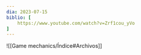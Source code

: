 ```yaml
---
dia: 2023-07-15
biblio: [
	https://www.youtube.com/watch?v=Zrf1cou_yVo
]
---
```










![[Game mechanics/Índice#Archivos]]